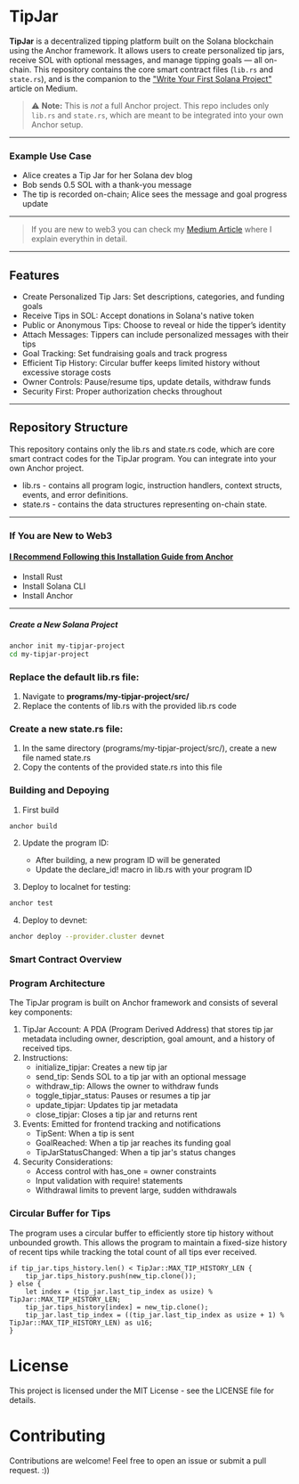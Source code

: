 # TipJar
**TipJar** is a decentralized tipping platform built on the Solana blockchain using the Anchor framework. It allows users to create personalized tip jars, receive SOL with optional messages, and manage tipping goals — all on-chain. This repository contains the core smart contract files (`lib.rs` and `state.rs`), and is the companion to the ["Write Your First Solana Project"](https://medium.com/...) article on Medium.

> ⚠️ **Note:** This is *not* a full Anchor project. This repo includes only `lib.rs` and `state.rs`, which are meant to be integrated into your own Anchor setup.

---

### Example Use Case
  - Alice creates a Tip Jar for her Solana dev blog
  - Bob sends 0.5 SOL with a thank-you message
  - The tip is recorded on-chain; Alice sees the message and goal progress update

---
> If you are new to web3 you can check my [Medium Article]("") where I explain everythin in detail.

---

## Features
  - Create Personalized Tip Jars: Set descriptions, categories, and funding goals
  - Receive Tips in SOL: Accept donations in Solana's native token
  - Public or Anonymous Tips: Choose to reveal or hide the tipper’s identity
  - Attach Messages: Tippers can include personalized messages with their tips
  - Goal Tracking: Set fundraising goals and track progress
  - Efficient Tip History: Circular buffer keeps limited history without excessive storage costs
  - Owner Controls: Pause/resume tips, update details, withdraw funds
  - Security First: Proper authorization checks throughout

---

## Repository Structure
This repository contains only the lib.rs and state.rs code, which are core smart contract codes for the TipJar program. You can integrate into your own Anchor project.

- lib.rs - contains all program logic, instruction handlers, context structs, events, and error definitions.
- state.rs - contains the data structures representing on-chain state.

---

### If You are New to Web3
#### [I Recommend Following this Installation Guide from Anchor](https://www.anchor-lang.com/docs/installation)
- Install Rust
- Install Solana CLI
- Install Anchor

---

##### Create a New Solana Project
```sh
anchor init my-tipjar-project
cd my-tipjar-project
```

### Replace the default lib.rs file:
1. Navigate to **programs/my-tipjar-project/src/**
2. Replace the contents of lib.rs with the provided lib.rs code

### Create a new state.rs file:
1. In the same directory (programs/my-tipjar-project/src/), create a new file named state.rs
2. Copy the contents of the provided state.rs into this file

### Building and Depoying
1. First build
```sh
anchor build
```

2. Update the program ID:
    - After building, a new program ID will be generated
    - Update the declare_id! macro in lib.rs with your program ID

3. Deploy to localnet for testing:
```sh
anchor test
```

4. Deploy to devnet:
```sh
anchor deploy --provider.cluster devnet
```

### Smart Contract Overview
### Program Architecture
The TipJar program is built on Anchor framework and consists of several key components:

1. TipJar Account: A PDA (Program Derived Address) that stores tip jar metadata including owner, description, goal amount, and a history of received tips.
2. Instructions:
    - initialize_tipjar: Creates a new tip jar
    - send_tip: Sends SOL to a tip jar with an optional message
    - withdraw_tip: Allows the owner to withdraw funds
    - toggle_tipjar_status: Pauses or resumes a tip jar
    - update_tipjar: Updates tip jar metadata
    - close_tipjar: Closes a tip jar and returns rent
3. Events: Emitted for frontend tracking and notifications
    - TipSent: When a tip is sent
    - GoalReached: When a tip jar reaches its funding goal
    - TipJarStatusChanged: When a tip jar's status changes
4. Security Considerations:
    - Access control with has_one = owner constraints
    - Input validation with require! statements
    - Withdrawal limits to prevent large, sudden withdrawals


### Circular Buffer for Tips
The program uses a circular buffer to efficiently store tip history without unbounded growth.
This allows the program to maintain a fixed-size history of recent tips while tracking the total count of all tips ever received.
```
if tip_jar.tips_history.len() < TipJar::MAX_TIP_HISTORY_LEN {
    tip_jar.tips_history.push(new_tip.clone());
} else {
    let index = (tip_jar.last_tip_index as usize) % TipJar::MAX_TIP_HISTORY_LEN;
    tip_jar.tips_history[index] = new_tip.clone();
    tip_jar.last_tip_index = ((tip_jar.last_tip_index as usize + 1) % TipJar::MAX_TIP_HISTORY_LEN) as u16;
}
```

# License
This project is licensed under the MIT License - see the LICENSE file for details.
# Contributing
Contributions are welcome! Feel free to open an issue or submit a pull request. :))
